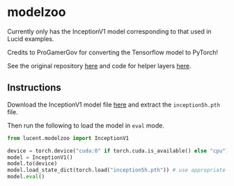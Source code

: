 # modelzoo

Currently only has the InceptionV1 model corresponding to that used in Lucid examples.

Credits to ProGamerGov for converting the Tensorflow model to PyTorch!

See the original repository [here](https://github.com/ProGamerGov/pytorch-old-tensorflow-models) and code for helper layers [here](https://github.com/ProGamerGov/neural-dream/blob/master/neural_dream/helper_layers.py).

## Instructions

Download the InceptionV1 model file [here](https://storage.googleapis.com/download.tensorflow.org/models/inception5h.zip) and extract the `inception5h.pth` file.

Then run the following to load the model in `eval` mode.

```python
from lucent.modelzoo import InceptionV1

device = torch.device("cuda:0" if torch.cuda.is_available() else "cpu")
model = InceptionV1()
model.to(device)
model.load_state_dict(torch.load("inception5h.pth")) # use appropriate path here
model.eval()
```

